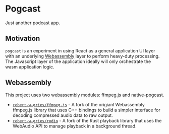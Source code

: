 # Pogcast

Just another podcast app.

## Motivation

`pogcast` is an experiment in using React as a general application UI layer with an underlying [Webassembly](https://webassembly.org/) layer to perform heavy-duty processing. The Javascript layer of the application ideally will only orchestrate the wasm application logic.

## Webassembly

This project uses two webassembly modules: ffmpeg.js and native-pogcast.

* [`robert-w-gries/ffmpeg.js`](https://github.com/robert-w-gries/ffmpeg.js) - A fork of the origianl Webassembly ffmpeg.js library that uses C++ bindings to build a simpler interface for decoding compressed audio data to raw output.
* [`robert-w-gries/rodio`](https://github.com/robert-w-gries/rodio) - A fork of the Rust playback library that uses the WebAudio API to manage playback in a background thread.
